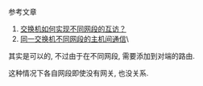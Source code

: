 参考文章

1. [交换机如何实现不同网段的互访？](https://www.bilibili.com/read/cv16132872/)
2. [同一交换机不同网段的主机间通信](https://www.jianshu.com/p/a0f7899fd097)\

其实是可以的, 不过由于在不同网段, 需要添加到对端的路由.

这种情况下各自网段即使没有网关, 也没关系.
